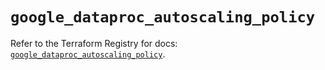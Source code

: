 # `google_dataproc_autoscaling_policy`

Refer to the Terraform Registry for docs: [`google_dataproc_autoscaling_policy`](https://registry.terraform.io/providers/hashicorp/google-beta/5.19.0/docs/resources/google_dataproc_autoscaling_policy).
